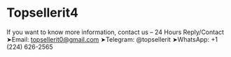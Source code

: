 # Topsellerit4
If you want to know more information, contact us – 24 Hours Reply/Contact  ➤Email: topsellerit0@gmail.com ➤Telegram: @topsellerit ➤WhatsApp: +1 (224) 626-2565
